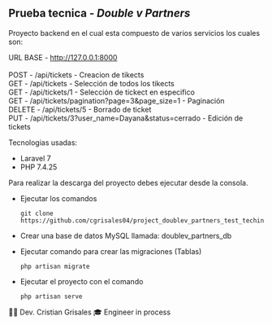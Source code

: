 ## Prueba tecnica - *Double v Partners*

Proyecto backend en el cual esta compuesto de varios servicios los cuales son:

URL BASE - http://127.0.0.1:8000 <br><br>
POST - /api/tickets - Creacion de tikects <br>
GET -  /api/tickets - Selección de todos los tikects <br>
GET -  /api/tickets/1 - Selección de tickect en especifico <br>
GET -  /api/tickets/pagination?page=3&page_size=1 - Paginación <br>
DELETE - /api/tickets/5 - Borrado de ticket <br>
PUT - /api/tickets/3?user_name=Dayana&status=cerrado - Edición de tickets <br>

Tecnologias usadas:

-   Laravel 7
-   PHP 7.4.25

Para realizar la descarga del proyecto debes ejecutar desde la consola. 

-   Ejecutar los comandos
    ```
    git clone https://github.com/cgrisales04/project_doublev_partners_test_techinal.git
    ```

- Crear una base de datos MySQL llamada: doublev_partners_db 
- Ejecutar comando para crear las migraciones (Tablas)
    ```
    php artisan migrate
     ```
- Ejecutar el proyecto con el comando
    ```
    php artisan serve
    ```
👶🏽 Dev. Cristian Grisales
🎓 Engineer in process
